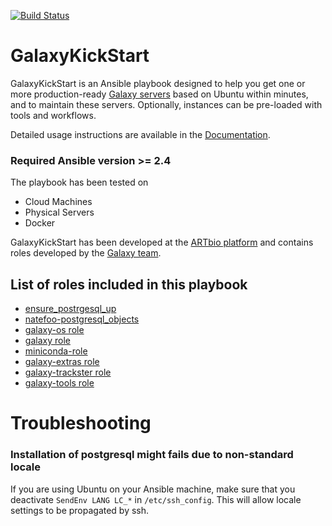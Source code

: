 [![Build Status](https://travis-ci.org/ARTbio/GalaxyKickStart.svg?branch=master)](https://travis-ci.org/ARTbio/GalaxyKickStart)

# GalaxyKickStart

GalaxyKickStart is an Ansible playbook designed to help you get one or more
production-ready  [Galaxy servers](https://usegalaxy.org/) based on Ubuntu
within minutes, and to maintain these servers.
Optionally, instances can be pre-loaded with tools and workflows.

Detailed usage instructions are available in the
[Documentation](https://artbio.github.io/GalaxyKickStart/).

### Required Ansible version >= 2.4

The playbook has been tested on

- Cloud Machines
- Physical Servers
- Docker

GalaxyKickStart has been developed at the [ARTbio platform](http://artbio.fr)
and contains roles developed by the [Galaxy
team](https://github.com/galaxyproject/).

List of roles included in this playbook
------
- [ensure_postrgesql_up](https://github.com/ARTbio/ensure_postgresql_up.git)
- [natefoo-postgresql_objects](https://github.com/ARTbio/ansible-postgresql-objects)
- [galaxy-os role](https://github.com/ARTbio/ansible-galaxy-os)
- [galaxy role](https://github.com/ARTbio/ansible-galaxy)
- [miniconda-role](https://github.com/ARTbio/ansible-miniconda-role.git)
- [galaxy-extras role](https://github.com/ARTbio/ansible-galaxy-extras)
- [galaxy-trackster role](https://github.com/galaxyproject/ansible-trackster)
- [galaxy-tools role](https://github.com/ARTbio/ansible-galaxy-tools)


# Troubleshooting
### Installation of postgresql might fails due to non-standard locale ###
If you are using Ubuntu on your Ansible machine, make sure that you deactivate
`SendEnv LANG LC_*` in `/etc/ssh_config`. This will allow locale settings to
be propagated by ssh.
